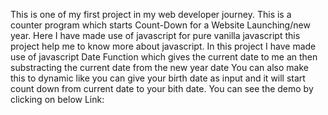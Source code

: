 This is one of my first project in my web developer journey. This is a counter program which starts Count-Down for a Website Launching/new year. Here I have made use of javascript for pure vanilla javascript this project help me to know more about javascript. In this project I have made use of javascript Date Function which gives the current date to me an then substracting the current date from the new year date You can also make this to dynamic like you can give your birth date as input and it will start count down from current date to your bith date. You can see the demo by clicking on below Link:
